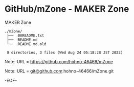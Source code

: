 # GitHub/mZone - MAKER Zone

MAKER Zone

    ./mZone/
     ├──  00README.txt
     ├──  README.md
     └──  README.md.old
     
     0 directories, 3 files (Wed Aug 24 05:18:28 JST 2022)


Note: URL = https://github.com/hohno-46466/mZone

Note: URL = git@github.com:hohno-46466/mZone.git

-EOF-

